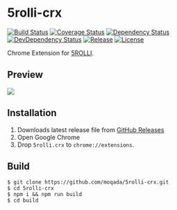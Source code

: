 # 5rolli-crx

[![Build Status][travis-image]][travis-url]
[![Coverage Status][codecov-image]][codecov-url]
[![Dependency Status][daviddm-image]][daviddm-url]
[![DevDependency Status][daviddm-dev-image]][daviddm-dev-url]
[![Release][release-image]][release-url]
[![License][license-image]][license-url]

Chrome Extension for [5ROLLI](https://github.com/tongariboyz/5rolli/).

## Preview 

![](https://i.gyazo.com/0861522423b85750b3284e03e6217096.png)


## Installation

1. Downloads latest release file from [GitHub Releases](https://github.com/moqada/5rolli-crx/releases)
2. Open Google Chrome
3. Drop `5rolli.crx` to `chrome://extensions`.


## Build

```
$ git clone https://github.com/moqada/5rolli-crx.git
$ cd 5rolli-crx
$ npm i && npm run build
$ cd build
```


[travis-url]: https://travis-ci.org/moqada/5rolli-crx
[travis-image]: https://img.shields.io/travis/moqada/5rolli-crx.svg?style=flat-square
[daviddm-url]: https://david-dm.org/moqada/5rolli-crx
[daviddm-image]: https://img.shields.io/david/moqada/5rolli-crx.svg?style=flat-square
[daviddm-dev-url]: https://david-dm.org/moqada/5rolli-crx#info=devDependencies
[daviddm-dev-image]: https://img.shields.io/david/dev/moqada/5rolli-crx.svg?style=flat-square
[codecov-url]: https://codecov.io/github/moqada/5rolli-crx
[codecov-image]: https://img.shields.io/codecov/c/github/moqada/5rolli-crx.svg?style=flat-square
[license-url]: http://github.com/moqada/5rolli-crx/blob/master/LICENCE
[license-image]: https://img.shields.io/github/license/moqada/5rolli-crx.svg?style=flat-square
[release-url]: https://github.com/moqada/5rolli-crx/releases
[release-image]: https://img.shields.io/github/release/moqada/5rolli-crx.svg?style=flat-square
